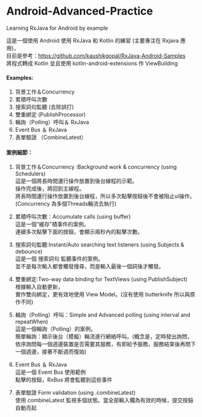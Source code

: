 # Android-Advanced-Practice
Learning RxJava for Android by example

這是一個使用 Android 使用 RxJava 和 Kotlin 的練習 (主要專注在 Rxjava 應用)，  
目前是參考：https://github.com/kaushikgopal/RxJava-Android-Samples  
將程式轉成 Kotlin 並且使用 kotlin-android-extensions 作 ViewBuilding  

#### Examples:
1. 背景工作＆Concurrency
2. 累積呼叫次數
3. 搜索詞句監聽 (去除誤打)
4. 雙重綁定 (PublishProcessor)
5. 輪詢（Polling）呼叫＆ RxJava
6. Event Bus ＆ RxJava
7. 表單驗證 （CombineLatest）

#### 案例細節：
1. 背景工作＆Concurrency :Background work & concurrency (using Schedulers)  
這是一個將長時間運行操作放置到後台線程的示範。  
操作完成後，將回到主線程。  
將長時間運行操作放置到後台線程，所以多次點擊按鈕後不會被阻止ui操作。  
(Concurrency 為多個Threads輪流去執行)  

2. 累積呼叫次數：Accumulate calls (using buffer)  
這是一個“緩存”積事件的案例。  
連續多次點擊下面的按鈕，會顯示兩秒內的點擊次數。  

3. 搜索詞句監聽:Instant/Auto searching text listeners (using Subjects & debounce)  
這是一個 搜索詞句 監聽事件的案例。  
並不是每次輸入都會觸發搜尋，而是輸入最後一個詞後才觸發。  

4. 雙重綁定:Two-way data binding for TextViews (using PublishSubject)  
根據輸入自動更新，  
實作雙向綁定，更有效地使用 View Model。(沒有使用 butterknife 所以與原作不同)  

5. 輪詢（Polling）呼叫：Simple and Advanced polling (using interval and repeatWhen)  
這是一個輪詢（Polling）的案例。  
簡單輪詢：顯示後台（模擬）輪流進行網絡呼叫。(概念是，定時發出詢問，依序詢問每一個週邊裝置是否需要其服務，有即給予服務，服務結束後再問下一個週邊，接著不斷週而復始)  

6. Event Bus ＆ RxJava  
這是一個 Event Bus 使用範例  
點擊的按鈕，RxBus 將會監聽到這些事件  

8. 表單驗證 Form validation (using .combineLatest)  
使用 combineLatest 監視多個狀態。當全部輸入欄為有效的時候，提交按鈕自動亮起  
